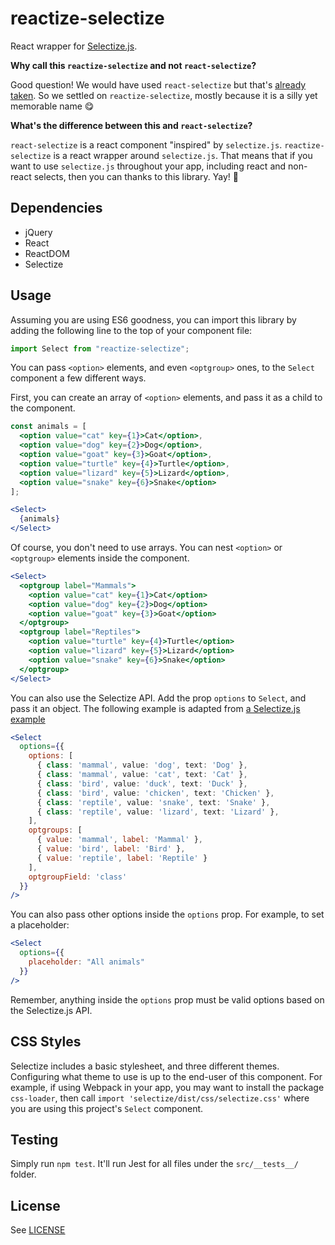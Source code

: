 # reactize-selectize

React wrapper for [Selectize.js](https://github.com/selectize/selectize.js).

__Why call this `reactize-selectize` and not `react-selectize`?__

Good question! We would have used `react-selectize` but that's [already taken](https://www.npmjs.com/package/react-selectize). So we settled on `reactize-selectize`, mostly because it is a silly yet memorable name :yum:

__What's the difference between this and `react-selectize`?__

`react-selectize` is a react component "inspired" by `selectize.js`.
`reactize-selectize` is a react wrapper around `selectize.js`. That means that if 
you want to use `selectize.js` throughout your app, including react and non-react
selects, then you can thanks to this library. Yay! :muscle:

## Dependencies

- jQuery
- React
- ReactDOM
- Selectize

## Usage

Assuming you are using ES6 goodness, you can import this library by adding the
following line to the top of your component file:

```js
import Select from "reactize-selectize";
```

You can pass `<option>` elements, and even `<optgroup>` ones, to the `Select` component a few different ways.

First, you can create an array of `<option>` elements, and pass it as a child to the component.

```jsx
const animals = [
  <option value="cat" key={1}>Cat</option>,
  <option value="dog" key={2}>Dog</option>,
  <option value="goat" key={3}>Goat</option>,
  <option value="turtle" key={4}>Turtle</option>,
  <option value="lizard" key={5}>Lizard</option>,
  <option value="snake" key={6}>Snake</option>
];

<Select>
  {animals}
</Select>
```

Of course, you don't need to use arrays. You can nest `<option>` or `<optgroup>` elements inside the component.

```jsx
<Select>
  <optgroup label="Mammals">
    <option value="cat" key={1}>Cat</option>
    <option value="dog" key={2}>Dog</option>
    <option value="goat" key={3}>Goat</option>
  </optgroup>
  <optgroup label="Reptiles">
    <option value="turtle" key={4}>Turtle</option>
    <option value="lizard" key={5}>Lizard</option>
    <option value="snake" key={6}>Snake</option>
  </optgroup>
</Select>
```

You can also use the Selectize API. Add the prop `options` to `Select`, and pass it an object. The following example is adapted from [a Selectize.js example](https://github.com/selectize/selectize.js/blob/master/examples/optgroups.html#L115-L152)

```jsx
<Select
  options={{
    options: [
      { class: 'mammal', value: 'dog', text: 'Dog' },
      { class: 'mammal', value: 'cat', text: 'Cat' },
      { class: 'bird', value: 'duck', text: 'Duck' },
      { class: 'bird', value: 'chicken', text: 'Chicken' },
      { class: 'reptile', value: 'snake', text: 'Snake' },
      { class: 'reptile', value: 'lizard', text: 'Lizard' },
    ],
    optgroups: [
      { value: 'mammal', label: 'Mammal' },
      { value: 'bird', label: 'Bird' },
      { value: 'reptile', label: 'Reptile' }
    ],
    optgroupField: 'class'
  }}
/>
```

You can also pass other options inside the `options` prop. For example, to set a placeholder:

```jsx
<Select
  options={{
    placeholder: "All animals"
  }}
/>
```

Remember, anything inside the `options` prop must be valid options based on the Selectize.js API.

## CSS Styles

Selectize includes a basic stylesheet, and three different themes. Configuring what theme to use is up to the end-user of this component. For example, if using Webpack in your app, you may want to install the package `css-loader`, then call `import 'selectize/dist/css/selectize.css'` where you are using this project's `Select` component.

## Testing

Simply run `npm test`. It'll run Jest for all files under the `src/__tests__/` folder.

## License

See [LICENSE](LICENSE)

